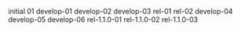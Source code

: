 initial
01
develop-01
develop-02
develop-03
rel-01
rel-02
develop-04
develop-05
develop-06
rel-1.1.0-01
rel-1.1.0-02
rel-1.1.0-03
